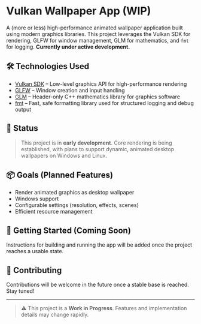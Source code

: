 # Vulkan Wallpaper App (WIP)

A (more or less) high-performance animated wallpaper application built using modern graphics libraries. This project leverages the Vulkan SDK for rendering, GLFW for window management, GLM for mathematics, and `fmt` for logging. **Currently under active development.**

## 🛠️ Technologies Used

- [Vulkan SDK](https://vulkan.lunarg.com/) – Low-level graphics API for high-performance rendering
- [GLFW](https://www.glfw.org/) – Window creation and input handling
- [GLM](https://github.com/g-truc/glm) – Header-only C++ mathematics library for graphics software
- [fmt](https://github.com/fmtlib/fmt) – Fast, safe formatting library used for structured logging and debug output

## 🚧 Status

> This project is in **early development**. Core rendering is being established, with plans to support dynamic, animated desktop wallpapers on Windows and Linux.

## 📦 Goals (Planned Features)

- Render animated graphics as desktop wallpaper
- Windows support
- Configurable settings (resolution, effects, scenes)
- Efficient resource management

## 🚀 Getting Started (Coming Soon)

Instructions for building and running the app will be added once the project reaches a usable state.

## 🤝 Contributing

Contributions will be welcome in the future once a stable base is reached. Stay tuned!

---

> ⚠️ This project is a **Work in Progress**. Features and implementation details may change rapidly.
